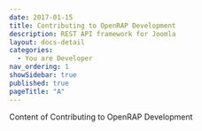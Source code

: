 ```yaml
---
date: 2017-01-15
title: Contributing to OpenRAP Development
description: REST API framework for Joomla
layout: docs-detail
categories:
  - You are Developer
nav_ordering: 1
showSidebar: true
published: true
pageTitle: "A"
---
```


Content of Contributing to OpenRAP Development
